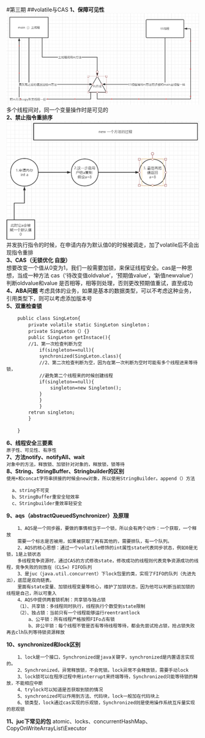#第三期
##volatile与CAS
**1、保障可见性**
 ![volatile](/image/volatile.png)
多个线程间对，同一个变量操作时是可见的  
**2、禁止指令重排序**
![volatile](/image/volatile2.png)
并发执行指令的时候，在申请内存为默认值0的时候被调走，加了volatile后不会出现指令重排  
**3、CAS（无锁优化 自旋）**  
想要改变一个值从0变为1，我们一般需要加锁，来保证线程安全。cas是一种思想，当成一种方法
cas（‘待改变值oldvalue’，‘预期值value’，‘新值newvalue’）判断oldvalue和value
是否相等，相等则处理，否则更改预期值重试，直至成功  
**4、ABA问题**
考虑具体的业务，如果是基本的数据类型，可以不考虑这种业务，引用类型下，则可以考虑添加版本号  
**5、双重检查锁**

        public class SingLeton{
            private volatile static SingLeton singleton；
            private SingLeton（）{}
            public SingLeton getInstace(){
            //1、第一次检查判断为空
                if(singleton==null){
                synchronized(SingLeton.class){
                //2、第二次检查判断为空，因为在第一次判断为空时可能有多个线程进来等待锁，
                //避免第二个线程来的时候创建线程
                if(singleton==null){
                    singleton=new Singleton();
                }
                }
                }
            retrun singleton;
            }
        
        }
**6、线程安全三要素**      
`原子性、可见性、有序性`         
**7、方法notify、notifyAll、wait**  
`对象中的方法，释放锁、加锁针对对象的，释放锁，锁等待`  
**8、String、StringBuffer、Stringbuilder的区别**  
`使用+和concat字符串拼接的时候会new对象，所以使用StringBuilder。append（）方法`
 
      a、string不可变
      b、StringBuffer重安全轻效率
      c、Stringbuilder重效率轻安全
**9、aqs（abstractQueuedSynchronizer）及原理**
        
        1、AQS是一个同步器，要做的事情相当于一个锁，所以会有两个动作：一个获取，一个释放
        需要一个标志是否被用，如果被获取了再有其他的，需要排队，有一个队列。
        2、AQS的核心思想：通过一个volatile修饰的int属性state代表同步状态，例如0是无锁，1是上锁状态
        多线程竞争资源时，通过CAS的方式修改state，修改成功的线程则代表竞争资源成功的线程，竞争失败的则放在（CLS=）FIFO队列
        3、是juc（java.util.concurrent）下lock包里的类，实现了FIFO的队列（先进先出），底层是双向链表。
        里面有state变量、加锁线程变量等核心，维护了加锁状态，因为他可以判断当前加锁的线程是自己，所以可重入
        4、AQS中提供两套锁机制：共享锁与独占锁
        （1）、共享锁：多线程同时执行，线程执行个数受到state限制
        （2）、独占锁：当前只有一个线程能够运行reentrantlock
            a、公平锁：所有线程严格按照FIFo占有锁
            b、非公平锁：每个线程不管是否有等待线程等待，都会先尝试抢占锁，抢占锁失败再去clh队列等待锁资源释放
**10、synchronized和lock区别**
        
        1、lock是一个接口，Synchronized是java关键字，synchronized是内置语言实现的。
        2、Synchronized，异常释放锁，不会死锁。lock异常不会释放锁，需要手动lock
        3、lock锁可以在程序过程中用interrupt来终端等待，Synchronized只能等待锁的释放，不能相应中断
        4、trylock可以知道是否获取到锁的情况
        5、synchronized可以作用到方法、代码块，lock一般加在代码块上
        6、锁类型，lock通过cas实现的乐观锁，Synchronized则是使用操作系统互斥量实现的悲观锁
**11、juc下常见的包**
    atomic、locks、concurrentHashMap、CopyOnWriteArrayList\Executor


